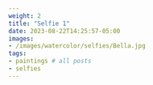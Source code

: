 ```yaml
---
weight: 2
title: "Selfie 1"
date: 2023-08-22T14:25:57-05:00
images:
- /images/watercolor/selfies/Bella.jpg
tags:
- paintings # all posts
- selfies
---
```


